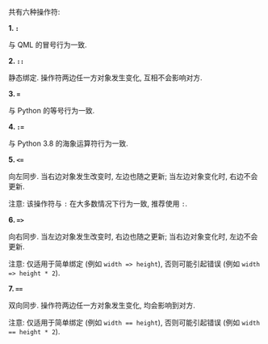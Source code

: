 共有六种操作符:

**1. `:`**

与 QML 的冒号行为一致.

**2. `::`**

静态绑定. 操作符两边任一方对象发生变化, 互相不会影响对方.

**3. `=`**

与 Python 的等号行为一致.

**4. `:=`**

与 Python 3.8 的海象运算符行为一致.

**5. `<=`**

向左同步. 当右边对象发生改变时, 左边也随之更新; 当左边对象变化时, 右边不会更新.

注意: 该操作符与 `:` 在大多数情况下行为一致, 推荐使用 `:`.

**6. `=>`**

向右同步. 当左边对象发生改变时, 右边也随之更新; 当右边对象变化时, 左边不会更新.

注意: 仅适用于简单绑定 (例如 `width => height`), 否则可能引起错误 (例如 `width => height * 2`).

**7. `==`**

双向同步. 操作符两边任一方对象发生变化, 均会影响到对方. 

注意: 仅适用于简单绑定 (例如 `width == height`), 否则可能引起错误 (例如 `width == height * 2`).
